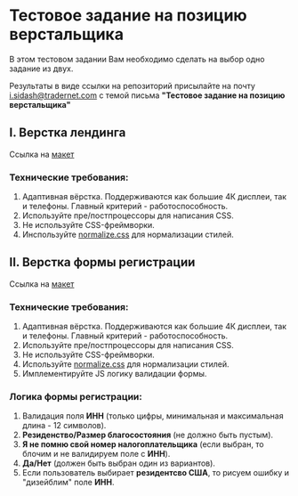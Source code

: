 
# Тестовое задание на позицию верстальщика

В этом тестовом задании Вам необходимо сделать на выбор одно задание из двух.

Результаты в виде ссылки на репозиторий присылайте на почту i.sidash@tradernet.com c темой письма **"Тестовое задание на позицию верстальщика"**


## I. Верстка лендинга
  Ссылка на [макет](https://www.figma.com/file/9z9FOPCaPVozVPDUI2o6nQ/FF-Landing?node-id=2%3A2614)
  
  ### Технические требования:
  1. Адаптивная вёрстка. Поддерживаются как большие 4К дисплеи, так и телефоны. Главный критерий - работоспособность.
  2. Используйте пре/постпроцессоры для написания CSS.
  3. Не используйте CSS-фреймворки.
  4. Инспользуйте [normalize.css](https://necolas.github.io/normalize.css/) для нормализации стилей.


## II. Верстка формы регистрации

  Ссылка на [макет](https://www.figma.com/file/XLogxL9eYkORuxN4FFRSgY/FF-Registration?node-id=0%3A1) 
  
  ### Технические требования:
  1. Адаптивная вёрстка. Поддерживаются как большие 4К дисплеи, так и телефоны. Главный критерий - работоспособность.
  2. Используйте пре/постпроцессоры для написания CSS.
  3. Не используйте CSS-фреймворки.
  4. Используйте [normalize.css](https://necolas.github.io/normalize.css/) для нормализации стилей.
  5. Имплементируйте JS логику валидации формы.
    
  ### Логика формы регистрации:
  
  1. Валидация поля **ИНН** (только цифры, минимальная и максимальная длина - 12 символов).
  2. **Резиденство/Размер благосостояния** (не должно быть пустым).
  4. **Я не помню свой номер налогоплательщика** (если выбран, то блочим и не валидируем поле с **ИНН**).
  5. **Да/Нет** (должен быть выбран один из вариантов).
  6. Если пользователь выбирает **резидентсво США**, то рисуем ошибку и "дизейблим" поле **ИНН**.
